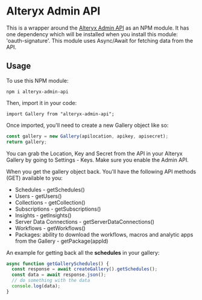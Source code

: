 # Alteryx Admin API

This is a wrapper around the [Alteryx Admin API](https://gallery.alteryx.com/api-docs/#admin)
as an NPM module. It has one dependency which will be installed when you install this module: 'oauth-signature'. This module uses Async/Await for fetching data from the API.

## Usage

To use this NPM module:

    npm i alteryx-admin-api

Then, import it in your code:

    import Gallery from "alteryx-admin-api";

Once imported, you'll need to create a new Gallery object like so:

```javascript
const gallery = new Gallery(apilocation, apikey, apisecret);
return gallery;
```

You can grab the Location, Key and Secret from the API in your Alteryx Gallery by going to Settings - Keys. Make sure you enable the Admin API.

When you get the gallery object back. You'll have the following API methods (GET) available to you:

- Schedules - getSchedules()
- Users - getUsers()
- Collections - getCollection()
- Subscriptions - getSubscriptions()
- Insights - getInsights()
- Server Data Connections - getServerDataConnections()
- Workflows - getWorkflows()
- Packages: ability to download the workflows, macros and analytic apps from the Gallery - getPackage(appId)

An example for getting back all the **schedules** in your gallery:

```javascript
async function getGallerySchedules() {
  const response = await createGallery().getSchedules();
  const data = await response.json();
  // do something with the data
  console.log(data);
}
```
